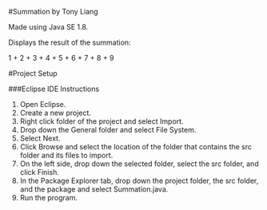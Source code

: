 #Summation by Tony Liang

Made using Java SE 1.8.

Displays the result of the summation:

1 + 2 + 3 + 4 + 5 + 6 + 7 + 8 + 9

#Project Setup

###Eclipse IDE Instructions
1. Open Eclipse.
2. Create a new project.
3. Right click folder of the project and select Import.
4. Drop down the General folder and select File System.
5. Select Next.
6. Click Browse and select the location of the folder that contains the src folder and its files to import.
7. On the left side, drop down the selected folder, select the src folder, and click Finish.
8. In the Package Explorer tab, drop down the project folder, the src folder, and the package and select Summation.java.
9. Run the program.